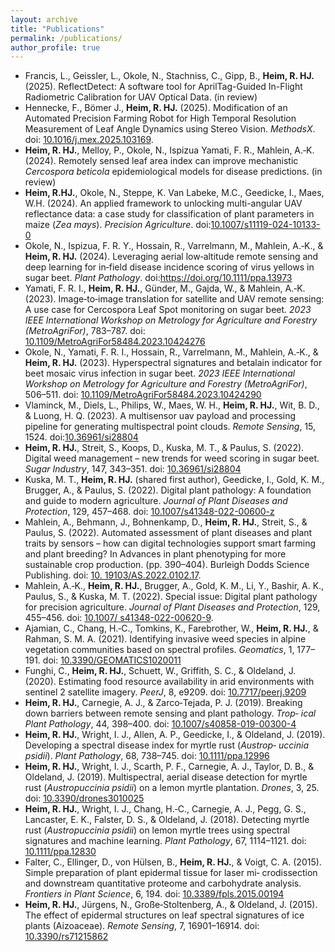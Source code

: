 ```yaml
---
layout: archive
title: "Publications"
permalink: /publications/
author_profile: true
---
```

- Francis, L., Geissler, L., Okole, N., Stachniss, C., Gipp, B., **Heim, R. HJ.** (2025). ReflectDetect: A software tool for AprilTag-Guided In-Flight Radiometric Calibration for UAV Optical Data. (in review)
- Hennecke, F., Bömer J., **Heim, R. HJ.** (2025). Modification of an Automated Precision Farming Robot for High Temporal Resolution Measurement of Leaf Angle Dynamics using Stereo Vision. *MethodsX*. doi: [10.1016/j.mex.2025.103169](https://authors.elsevier.com/a/1kULj7tekXJMdi).
- **Heim, R. HJ.**, Melloy, P., Okole, N., Ispizua Yamati, F. R., Mahlein, A.‑K. (2024). Remotely sensed leaf area index can improve
mechanistic <i>Cercospora beticola</i> epidemiological models for disease predictions. (in review)
- **Heim, R.HJ.**, Okole, N., Steppe, K. Van Labeke, M.C., Geedicke, I., Maes, W.H. (2024). An applied framework to unlocking multi-angular UAV reflectance data: a case study for classification of plant parameters in maize (*Zea mays*). *Precision Agriculture*. doi:[10.1007/s11119-024-10133-0](https://doi.org/10.1007/s11119-024-10133-0)
- Okole, N., Ispizua, F. R. Y., Hossain, R., Varrelmann, M., Mahlein, A.‑K., & **Heim, R. HJ.** (2024). Leveraging aerial low‑altitude remote
sensing and deep learning for in‑field disease incidence scoring of virus yellows in sugar beet. *Plant Pathology*. doi:[https://doi.org/10.1111/ppa.13973 ](https://doi.org/10.1111/ppa.13973 )
- Yamati, F. R. I., **Heim, R. HJ.**, Günder, M., Gajda, W., & Mahlein, A.‑K. (2023). Image‑to‑image translation for satellite and UAV remote
sensing: A use case for Cercospora Leaf Spot monitoring on sugar beet. *2023 IEEE International Workshop on Metrology for
Agriculture and Forestry (MetroAgriFor)*, 783–787. doi: [10.1109/MetroAgriFor58484.2023.10424276](https://doi.org/10.1109/MetroAgriFor58484.2023.10424276)
- Okole, N., Yamati, F. R. I., Hossain, R., Varrelmann, M., Mahlein, A.‑K., & **Heim, R. HJ.** (2023). Hyperspectral signatures and betalain
indicator for beet mosaic virus infection in sugar beet. *2023 IEEE International Workshop on Metrology for Agriculture and
Forestry (MetroAgriFor)*, 506–511. doi: [10.1109/MetroAgriFor58484.2023.10424290](https://doi.org/10.1109/MetroAgriFor58484.2023.10424290)
- Vlaminck, M., Diels, L., Philips, W., Maes, W. H., **Heim, R. HJ.**, Wit, B. D., & Luong, H. Q. (2023). A multisensor uav payload and processing
pipeline for generating multispectral point clouds. *Remote Sensing*, 15, 1524. doi:[10.36961/si28804](https://doi.org/10.36961/si28804) 
- **Heim, R. HJ.**, Streit, S., Koops, D., Kuska, M. T., & Paulus, S. (2022). Digital weed management – new trends for weed scoring in sugar
beet. *Sugar Industry*, 147, 343–351. doi: [10.36961/si28804](https://doi.org/10.36961/si28804)
- Kuska, M. T., **Heim, R. HJ.** (shared first author), Geedicke, I., Gold, K. M., Brugger, A., & Paulus, S. (2022). Digital plant pathology: A foundation and
guide to modern agriculture. *Journal of Plant Diseases and Protection*, 129, 457–468. doi: [10.1007/s41348-022-00600-z](https://doi.org/10.1007/s41348-022-00600-z)
- Mahlein, A., Behmann, J., Bohnenkamp, D., **Heim, R. HJ.**, Streit, S., & Paulus, S. (2022). Automated assessment of plant diseases and
plant traits by sensors – how can digital technologies support smart farming and plant breeding? In Advances in plant
phenotyping for more sustainable crop production. (pp. 390–404). Burleigh Dodds Science Publishing. doi: [10.
19103/AS.2022.0102.17](https://shop.bdspublishing.com/store/bds/detail/product/3-190-9781801465342).
- Mahlein, A.‑K., **Heim, R. HJ.**, Brugger, A., Gold, K. M., Li, Y., Bashir, A. K., Paulus, S., & Kuska, M. T. (2022). Special issue: Digital plant
pathology for precision agriculture. *Journal of Plant Diseases and Protection*, 129, 455–456. doi: [10.1007/
s41348-022-00620-9](https://doi.org/10.1007/s41348-022-00620-9).
- Ajamian, C., Chang, H.‑C., Tomkins, K., Farebrother, W., **Heim, R. HJ.**, & Rahman, S. M. A. (2021). Identifying invasive weed species in
alpine vegetation communities based on spectral profiles. *Geomatics*, 1, 177–191. doi: [10.3390/GEOMATICS1020011](https://doi.org/10.3390/GEOMATICS1020011)
- Funghi, C., **Heim, R. HJ.**, Schuett, W., Griffith, S. C., & Oldeland, J. (2020). Estimating food resource availability in arid environments
with sentinel 2 satellite imagery. *PeerJ*, 8, e9209. doi: [10.7717/peerj.9209](https://doi.org/10.7717/peerj.9209) 
- **Heim, R. HJ.**, Carnegie, A. J., & Zarco‑Tejada, P. J. (2019). Breaking down barriers between remote sensing and plant pathology. *Trop‑
ical Plant Pathology*, 44, 398–400. doi: [10.1007/s40858-019-00300-4](https://doi.org/10.1007/s40858-019-00300-4)
- **Heim, R. HJ.**, Wright, I. J., Allen, A. P., Geedicke, I., & Oldeland, J. (2019). Developing a spectral disease index for myrtle rust (<i>Austrop‑
uccinia psidii</i>). *Plant Pathology*, 68, 738–745. doi: [10.1111/ppa.12996](https://doi.org/10.1111/ppa.12996) 
- **Heim, R. HJ.**, Wright, I. J., Scarth, P. F., Carnegie, A. J., Taylor, D. B., & Oldeland, J. (2019). Multispectral, aerial disease detection for
myrtle rust (<i>Austropuccinia psidii</i>) on a lemon myrtle plantation. *Drones*, 3, 25. doi: [10.3390/drones3010025](https://doi.org/10.3390/DRONES3010025) 
- **Heim, R. HJ.**, Wright, I. J., Chang, H.‑C., Carnegie, A. J., Pegg, G. S., Lancaster, E. K., Falster, D. S., & Oldeland, J. (2018). Detecting myrtle
rust (<i>Austropuccinia psidii</i>) on lemon myrtle trees using spectral signatures and machine learning. *Plant Pathology*, 67,
1114–1121. doi: [10.1111/ppa.12830](https://doi.org/10.1111/ppa.12830)
- Falter, C., Ellinger, D., von Hülsen, B., **Heim, R. HJ.**, & Voigt, C. A. (2015). Simple preparation of plant epidermal tissue for laser mi‑
crodissection and downstream quantitative proteome and carbohydrate analysis. *Frontiers in Plant Science*, 6, 194. doi: [10.3389/fpls.2015.00194](https://doi.org/10.3389/fpls.2015.00194)
- **Heim, R. HJ.**, Jürgens, N., Große‑Stoltenberg, A., & Oldeland, J. (2015). The effect of epidermal structures on leaf spectral signatures
of ice plants (Aizoaceae). *Remote Sensing*, 7, 16901–16914. doi: [10.3390/rs71215862](https://doi.org/10.3390/rs71215862)

